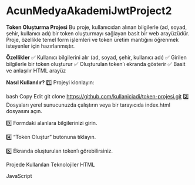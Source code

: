 # AcunMedyaAkademiJwtProject2

**Token Oluşturma Projesi**
Bu proje, kullanıcıdan alınan bilgilerle (ad, soyad, şehir, kullanıcı adı) bir token oluşturmayı sağlayan basit bir web arayüzüdür. Proje, özellikle temel form işlemleri ve token üretim mantığını öğrenmek isteyenler için hazırlanmıştır.

**Özellikler**
✅ Kullanıcı bilgilerini alır (ad, soyad, şehir, kullanıcı adı)
✅ Girilen bilgilerle bir token oluşturur
✅ Oluşturulan token’ı ekranda gösterir
✅ Basit ve anlaşılır HTML arayüz

**Nasıl Kullanılır?**
1️⃣ Projeyi klonlayın:

bash
Copy
Edit
git clone https://github.com/kullaniciadi/token-projesi.git
2️⃣ Dosyaları yerel sunucunuzda çalıştırın veya bir tarayıcıda index.html dosyasını açın.

3️⃣ Formdaki alanlara bilgilerinizi girin.

4️⃣ “Token Oluştur” butonuna tıklayın.

5️⃣ Ekranda oluşturulan token’ı görebilirsiniz.

Projede Kullanılan Teknolojiler
HTML

JavaScript
